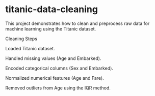 # titanic-data-cleaning
This project demonstrates how to clean and preprocess raw data for machine learning using the Titanic dataset.



Cleaning Steps

Loaded Titanic dataset.

Handled missing values (Age and Embarked).

Encoded categorical columns (Sex and Embarked).

Normalized numerical features (Age and Fare).

Removed outliers from Age using the IQR method.
